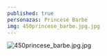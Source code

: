 ```yaml
---
published: true
personazas: Princesė Barbė
img: 450princese_barbe.jpg.jpg
---
```

![450princese_barbe.jpg.jpg]({{site.baseurl}}/img/personazai/450princese_barbe.jpg.jpg)
